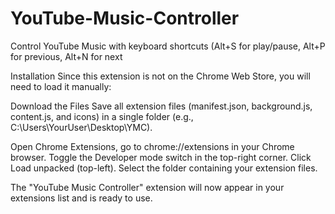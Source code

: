 # YouTube-Music-Controller
Control YouTube Music with keyboard shortcuts (Alt+S for play/pause, Alt+P for previous, Alt+N for next

Installation
Since this extension is not on the Chrome Web Store, you will need to load it manually:

Download the Files
Save all extension files (manifest.json, background.js, content.js, and icons) in a single folder (e.g., C:\Users\YourUser\Desktop\YMC).

Open Chrome Extensions, go to chrome://extensions in your Chrome browser.
Toggle the Developer mode switch in the top-right corner.
Click Load unpacked (top-left).
Select the folder containing your extension files.

The "YouTube Music Controller" extension will now appear in your extensions list and is ready to use.
